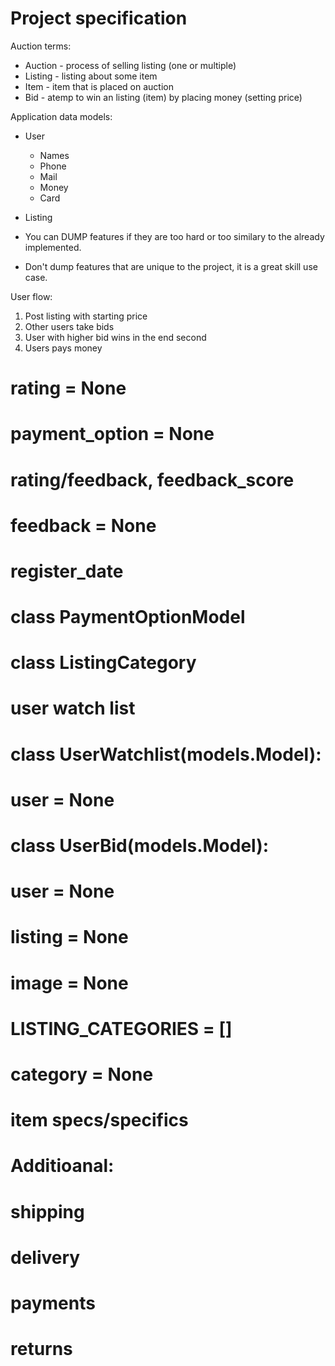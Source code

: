 # Project specification

Auction terms:
- Auction - process of selling listing (one or multiple)
- Listing - listing about some item
- Item - item that is placed on auction
- Bid - atemp to win an listing (item) by placing money (setting price)

Application data models:
- User
    * Names
    * Phone
    * Mail
    * Money
    * Card
- Listing

- You can DUMP features if they are too hard or too similary to the already implemented.
- Don't dump features that are unique to the project, it is a great skill use case.


User flow:
1. Post listing with starting price
2. Other users take bids
3. User with higher bid wins in the end second
4. Users pays money

# rating = None
# payment_option = None
# rating/feedback, feedback_score
# feedback = None
# register_date

# class PaymentOptionModel
# class ListingCategory
# user watch list
# class UserWatchlist(models.Model):
#     user = None


# class UserBid(models.Model):
# user = None
# listing = None
# image = None
# LISTING_CATEGORIES = []
# category = None
# item specs/specifics

# Additioanal:
# shipping
# delivery
# payments
# returns